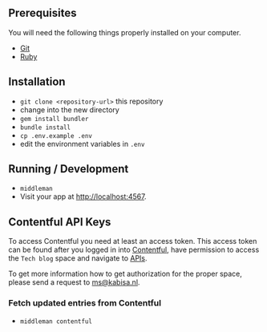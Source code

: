 ## Prerequisites

You will need the following things properly installed on your computer.

* [Git](http://git-scm.com/)
* [Ruby](https://www.ruby-lang.org/en/)

## Installation

* `git clone <repository-url>` this repository
* change into the new directory
* `gem install bundler`
* `bundle install`
* `cp .env.example .env`
* edit the environment variables in `.env`

## Running / Development

* `middleman`
* Visit your app at [http://localhost:4567](http://localhost:4567).

## Contentful API Keys

To access Contentful you need at least an access token. This access token can be found after you logged in into [Contentful](https://app.contentful.com/), have permission to access the `Tech blog` space and navigate to [APIs](https://app.contentful.com/spaces/8v4g74v8oew0/api/keys/).

To get more information how to get authorization for the proper space, please send a request to ms@kabisa.nl.

### Fetch updated entries from Contentful
* `middleman contentful`
